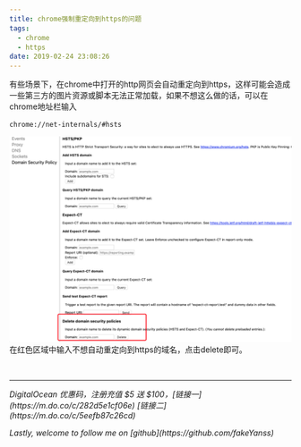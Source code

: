 ```yaml
---
title: chrome强制重定向到https的问题
tags:
  - chrome
  - https
date: 2019-02-24 23:08:26
---
```

有些场景下，在chrome中打开的http网页会自动重定向到https<!--more-->，这样可能会造成一些第三方的图片资源或脚本无法正常加载，如果不想这么做的话，可以在chrome地址栏输入
```
chrome://net-internals/#hsts
```
![](https://raw.githubusercontent.com/fakeYanss/imgplace/master/2019/20190224231418.png)
在红色区域中输入不想自动重定向到https的域名，点击delete即可。

<br>

---
<p id="div-border-left-red"><i>DigitalOcean 优惠码，注册充值 $5 送 $100，[链接一](https://m.do.co/c/282d5e1cf06e) [链接二](https://m.do.co/c/5eefb87c26cd)</i></p>
<p id="div-border-left-red"><i>Lastly, welcome to follow me on [github](https://github.com/fakeYanss)</i></p>